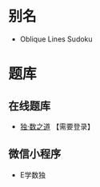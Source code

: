 # 别名
- Oblique Lines Sudoku

# 题库

## 在线题库
- [独·数之道](http://www.sudokufans.org.cn/lx/game.index.php?type=6x5) 【需要登录】

## 微信小程序
- E学数独